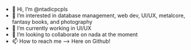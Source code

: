 - 👋 Hi, I’m @ntadicpcpls
- 👀 I’m interested in database management, web dev, UI/UX, metalcore, fantasy books, and photography
- 🌱 I’m currently working in UI/UX
- 💞️ I’m looking to collaborate on nada at the moment
- 📫 How to reach me --> Here on Github!
